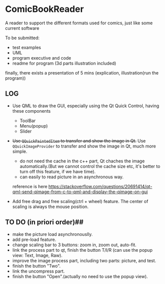 # ComicBookReader #
A reader to support the different formats used for comics, just like some current software

To be submitted:

 - test examples
 - UML
 - program executive and code
 - readme for program (3d parts illustration included)

finally, there exists a presentation of 5 mins (explication, illustration(run the program))



## LOG ##

- Use QML to draw the GUI, especially using the Qt Quick Control, having these components

  - ToolBar
  - Menu(popup)
  - Slider

- ~~Use `QQuickPaintedItem` to transfer and show the image in Qt.~~
  Use `QQuickImageProvider` to transfer and show the image in Qt, much more simple.
  - do not need the cache in the c++ part, Qt chaches the image automatically.(But we cannot control the cache size etc, it's better to turn off this feature, if we have time).
  - can easily to read picture in an asynchronous way.

   reference is here https://stackoverflow.com/questions/20691414/qt-qml-send-qimage-from-c-to-qml-and-display-the-qimage-on-gui

- Add free drag and free scaling(ctrl + wheel) feature. The center of scaling is always the mouse position.

## TO DO (in priori order)## ​
- make the picture load asynchronouslly.
- add pre-load feature.
- change scaling bar to 3 buttons: zoom in, zoom out, auto-fit.
- link the process part to qt, finish the button T/I/R (can use the popup view: Text, Image, Raw).
- improve the image process part, including two parts: picture, and test.
- finish the button "Two".
- link the uncompress part.
- finish the button "Open".(actually no need to use the popup view).
